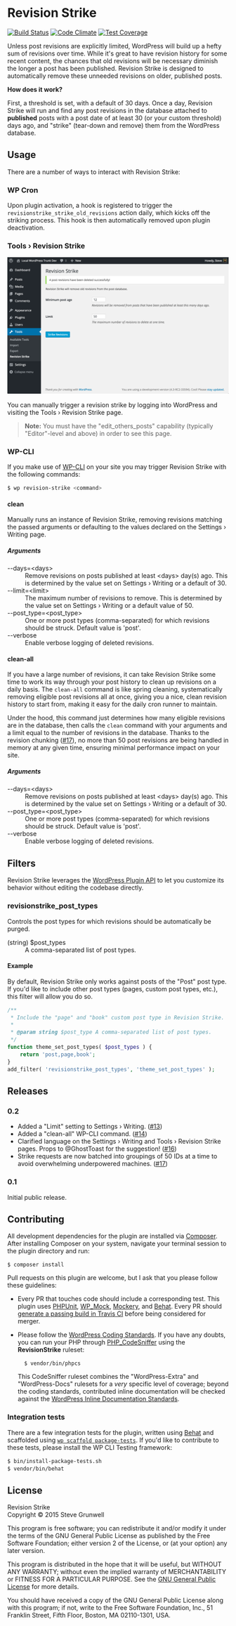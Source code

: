 # Revision Strike

[![Build Status](https://travis-ci.org/stevegrunwell/revision-strike.svg?branch=master)](https://travis-ci.org/stevegrunwell/revision-strike)
[![Code Climate](https://codeclimate.com/github/stevegrunwell/revision-strike/badges/gpa.svg)](https://codeclimate.com/github/stevegrunwell/revision-strike)
[![Test Coverage](https://codeclimate.com/github/stevegrunwell/revision-strike/badges/coverage.svg)](https://codeclimate.com/github/stevegrunwell/revision-strike/coverage)

Unless post revisions are explicitly limited, WordPress will build up a hefty sum of revisions over time. While it's great to have revision history for some recent content, the chances that old revisions will be necessary diminish the longer a post has been published. Revision Strike is designed to automatically remove these unneeded revisions on older, published posts.

**How does it work?**

First, a threshold is set, with a default of 30 days. Once a day, Revision Strike will run and find any post revisions in the database attached to **published** posts with a post date of at least 30 (or your custom threshold) days ago, and "strike" (tear-down and remove) them from the WordPress database.


## Usage

There are a number of ways to interact with Revision Strike:


### WP Cron

Upon plugin activation, a hook is registered to trigger the `revisionstrike_strike_old_revisions` action daily, which kicks off the striking process. This hook is then automatically removed upon plugin deactivation.


### Tools &rsaquo; Revision Strike

![The Tools > Revision Strike page](plugin-repo-assets/screenshot-1.png)

You can manually trigger a revision strike by logging into WordPress and visiting the Tools &rsaquo; Revision Strike page.

> **Note:** You must have the "edit_others_posts" capability (typically "Editor"-level and above) in order to see this page.


### WP-CLI

If you make use of [WP-CLI](http://wp-cli.org/) on your site you may trigger Revision Strike with the following commands:

```bash
$ wp revision-strike <command>
```


#### clean

Manually runs an instance of Revision Strike, removing revisions matching the passed arguments or defaulting to the values declared on the Settings &rsaquo; Writing page.

##### Arguments

<dl>
	<dt>--days=&lt;days&gt;</dt>
	<dd>Remove revisions on posts published at least &lt;days&gt; day(s) ago. This is determined by the value set on Settings &rsaquo; Writing or a default of 30.</dd>
	<dt>--limit=&lt;limit&gt;</dt>
	<dd>The maximum number of revisions to remove. This is determined by the value set on Settings &rsaquo; Writing or a default value of 50.</dd>
	<dt>--post_type=&lt;post_type&gt;</dt>
	<dd>One or more post types (comma-separated) for which revisions should be struck. Default value is 'post'.</dd>
	<dt>--verbose</dt>
	<dd>Enable verbose logging of deleted revisions.</dd>
</dl>


#### clean-all

If you have a large number of revisions, it can take Revision Strike some time to work its way through your post history to clean up revisions on a daily basis. The `clean-all` command is like spring cleaning, systematically removing eligible post revisions all at once, giving you a nice, clean revision history to start from, making it easy for the daily cron runner to maintain.

Under the hood, this command just determines how many eligible revisions are in the database, then calls the `clean` command with your arguments and a limit equal to the number of revisions in the database. Thanks to the revision chunking ([#17](https://github.com/stevegrunwell/revision-strike/issues/17)), no more than 50 post revisions are being handled in memory at any given time, ensuring minimal performance impact on your site.

##### Arguments

<dl>
	<dt>--days=&lt;days&gt;</dt>
	<dd>Remove revisions on posts published at least &lt;days&gt; day(s) ago. This is determined by the value set on Settings &rsaquo; Writing or a default of 30.</dd>
	<dt>--post_type=&lt;post_type&gt;</dt>
	<dd>One or more post types (comma-separated) for which revisions should be struck. Default value is 'post'.</dd>
	<dt>--verbose</dt>
	<dd>Enable verbose logging of deleted revisions.</dd>
</dl>


## Filters

Revision Strike leverages the [WordPress Plugin API](https://codex.wordpress.org/Plugin_API) to let you customize its behavior without editing the codebase directly.

### revisionstrike_post_types

Controls the post types for which revisions should be automatically be purged.

<dl>
	<dt>(string) $post_types</dt>
	<dd>A comma-separated list of post types.</dd>
</dl>

#### Example

By default, Revision Strike only works against posts of the "Post" post type. If you'd like to include other post types (pages, custom post types, etc.), this filter will allow you do so.

```php
/**
 * Include the "page" and "book" custom post type in Revision Strike.
 *
 * @param string $post_type A comma-separated list of post types.
 */
function theme_set_post_types( $post_types ) {
	return 'post,page,book';
}
add_filter( 'revisionstrike_post_types', 'theme_set_post_types' );
```


## Releases

### 0.2

* Added a "Limit" setting to Settings &rsaquo; Writing. ([#13](https://github.com/stevegrunwell/revision-strike/issues/13))
* Added a "clean-all" WP-CLI command. ([#14](https://github.com/stevegrunwell/revision-strike/issues/14))
* Clarified language on the Settings &rsaquo; Writing and Tools &rsaquo; Revision Strike pages. Props to @GhostToast for the suggestion! ([#16](https://github.com/stevegrunwell/revision-strike/issues/16))
* Strike requests are now batched into groupings of 50 IDs at a time to avoid overwhelming underpowered machines. ([#17](https://github.com/stevegrunwell/revision-strike/issues/17))

### 0.1

Initial public release.


## Contributing

All development dependencies for the plugin are installed via [Composer](https://getcomposer.org/). After installing Composer on your system, navigate your terminal session to the plugin directory and run:

	$ composer install

Pull requests on this plugin are welcome, but I ask that you please follow these guidelines:

* Every PR that touches code should include a corresponding test. This plugin uses [PHPUnit](https://phpunit.de/), [WP_Mock](https://github.com/10up/wp_mock), [Mockery](http://docs.mockery.io/en/latest/), and [Behat](http://behat.org). Every PR should [generate a passing build in Travis CI](https://travis-ci.org/stevegrunwell/revision-strike) before being considered for merger.
* Please follow the [WordPress Coding Standards](https://codex.wordpress.org/WordPress_Coding_Standards). If you have any doubts, you can run your PHP through [PHP_CodeSniffer](https://www.squizlabs.com/php-codesniffer) using the **RevisionStrike** ruleset:

		$ vendor/bin/phpcs

	This CodeSniffer ruleset combines the "WordPress-Extra" and "WordPress-Docs" rulesets for a *very* specific level of coverage; beyond the coding standards, contributed inline documentation will be checked against the [WordPress Inline Documentation Standards](https://make.wordpress.org/core/handbook/best-practices/inline-documentation-standards/).

### Integration tests

There are a few integration tests for the plugin, written using [Behat](http://behat.org) and scaffolded using [`wp scaffold package-tests`](http://wp-cli.org/commands/scaffold/package-tests/). If you'd like to contribute to these tests, please install the WP CLI Testing framework:

```bash
$ bin/install-package-tests.sh
$ vendor/bin/behat
```

## License

Revision Strike<br>
Copyright &copy; 2015 Steve Grunwell

This program is free software; you can redistribute it and/or
modify it under the terms of the GNU General Public License
as published by the Free Software Foundation; either version 2
of the License, or (at your option) any later version.

This program is distributed in the hope that it will be useful,
but WITHOUT ANY WARRANTY; without even the implied warranty of
MERCHANTABILITY or FITNESS FOR A PARTICULAR PURPOSE.  See the
[GNU General Public License](http://www.gnu.org/licenses/gpl-2.0.html) for more details.

You should have received a copy of the GNU General Public License
along with this program; if not, write to the Free Software
Foundation, Inc., 51 Franklin Street, Fifth Floor, Boston, MA  02110-1301, USA.